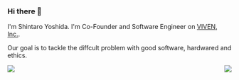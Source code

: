 ### Hi there 👋
I'm Shintaro Yoshida. I'm Co-Founder and Software Engineer on [VIVEN, Inc.](https://www.viven.inc). 

Our goal is to tackle the diffcult problem with good software, hardwared and ethics.

<a href="https://github.com/sht47/sht47">
  <img align="left" src="https://github-readme-stats.vercel.app/api?username=sht47&bg_color=33374c&title_color=e2a478&text_color=84a0c6&border_color=6b7089&icon_color=c6c8d1&count_private=true&show_icons=true" />
</a>
<a href="https://github.com/sht47/sht47">
  <img align="right" src="https://github-readme-stats.vercel.app/api/top-langs/?username=sht47&langs_count=8&count_private=true" />
</a>
